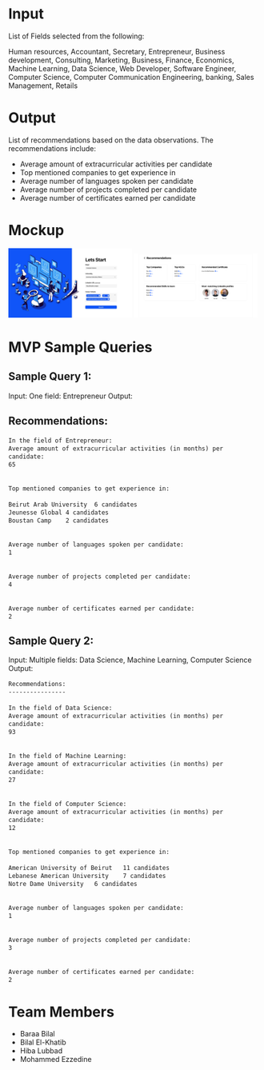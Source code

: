 # Input
List of Fields selected from the following:

Human resources, Accountant, Secretary, Entrepreneur, Business development, Consulting, Marketing, Business, Finance, Economics,
Machine Learning, Data Science, Web Developer, Software Engineer, Computer Science, Computer Communication Engineering, banking, Sales Management, Retails

# Output
List of recommendations based on the data observations.
The recommendations include:
- Average amount of extracurricular activities per candidate
- Top mentioned companies to get experience in
- Average number of languages spoken per candidate
- Average number of projects completed per candidate
- Average number of certificates earned per candidate

# Mockup
<div class="row">
	<img width="49%" src="https://github.com/maezzedine/Data-Hackathon/blob/master/assets/mockup%20-%20screen%201.jpeg?raw=true" />
	<img width="49%" src="https://github.com/maezzedine/Data-Hackathon/blob/master/assets/mockup%20-%20screen%203.jpeg?raw=true" />
</div>

# MVP Sample Queries
## Sample Query 1:
Input: One field: Entrepreneur
Output: 

Recommendations:
----------------

	In the field of Entrepreneur:
	Average amount of extracurricular activities (in months) per candidate:
	65


	Top mentioned companies to get experience in:

	Beirut Arab University  6 candidates
	Jeunesse Global 4 candidates
	Boustan Camp    2 candidates


	Average number of languages spoken per candidate:
	1


	Average number of projects completed per candidate:
	4


	Average number of certificates earned per candidate:
	2


## Sample Query 2:
Input: Multiple fields: Data Science, Machine Learning, Computer Science
Output: 

	Recommendations:
	----------------

	In the field of Data Science:
	Average amount of extracurricular activities (in months) per candidate:
	93


	In the field of Machine Learning:
	Average amount of extracurricular activities (in months) per candidate:
	27


	In the field of Computer Science:
	Average amount of extracurricular activities (in months) per candidate:
	12


	Top mentioned companies to get experience in:

	American University of Beirut   11 candidates
	Lebanese American University    7 candidates
	Notre Dame University   6 candidates


	Average number of languages spoken per candidate:
	1


	Average number of projects completed per candidate:
	3


	Average number of certificates earned per candidate:
	2

# Team Members
- Baraa Bilal
- Bilal El-Khatib
- Hiba Lubbad
- Mohammed Ezzedine
